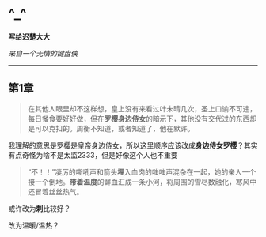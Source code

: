 # \^_^

**写给迟楚大大**

*来自一个无情的键盘侠*

---

## 第1章

> 在其他人眼里却不这样想，皇上没有来看过叶未晴几次，圣上口谕不可违，每日餐食要好好做，但在**罗樱身边侍女**的暗示下，其他没有交代过的东西却是可以克扣的。周衡不知道，或者知道了，他在默许。

我理解的意思是罗樱是皇帝身边侍女，所以这里顺序应该改成**身边侍女罗樱**？其实有点奇怪为啥不是太监2333，但是好像这个人也不重要

> “不！！”凄厉的嘶吼声和箭头**埋**入血肉的嗤嗤声混杂在一起，她的亲人一个接一个倒地。**带着温度**的鲜血汇成一条小河，将周围的雪尽数融化，寒风中还冒着丝丝热气。

或许改为**刺**比较好？

改为温暖/温热？
